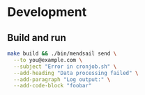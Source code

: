 # Development

## Build and run

```bash
make build && ./bin/mendsail send \
  --to you@example.com \
  --subject "Error in cronjob.sh" \
  --add-heading "Data processing failed" \
  --add-paragraph "Log output:" \
  --add-code-block "foobar"
```

